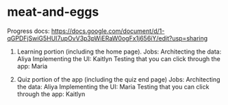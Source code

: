 # meat-and-eggs

Progress docs: https://docs.google.com/document/d/1-qGPDFjSwiG5HUI7upOvV3p3pWiERaW0ogFx1j656iY/edit?usp=sharing 

1. Learning portion (including the home page). Jobs:
Architecting the data: Aliya
Implementing the UI: Kaitlyn 
Testing that you can click through the app: Maria

2. Quiz portion of the app (including the quiz end page) Jobs:
Architecting the data: Aliya
Implementing the UI: Maria
Testing that you can click through the app: Kaitlyn
